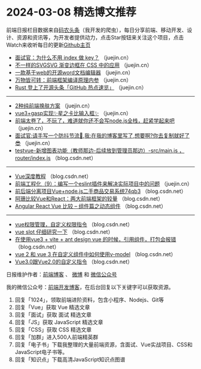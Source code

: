 # 2024-03-08 精选博文推荐

前端日报栏目数据来自[码农头条](http://toutiao.qdkfweb.cn/)（我开发的爬虫），每日分享前端、移动开发、设计、资源和资讯等，为开发者提供动力，点击Star按钮来关注这个项目，点击Watch来收听每日的更新[Github主页](https://github.com/kujian/frontendDaily)
* [面试官：为什么不用 index 做 key？](https://juejin.cn/post/7342793254096109583) （juejin.cn）
* [不一样的SVGSVG 渐变边框在 CSS 中的应用](https://juejin.cn/post/7342391308614139916) （juejin.cn）
* [一款基于web的开源word文档编辑器](https://juejin.cn/post/7342791123141771298) （juejin.cn）
* [万物皆可转：前端框架编译原理内参](https://juejin.cn/post/7342481068172165147) （juejin.cn）
* [Rust 登上了开源头条「GitHub 热点速览」](https://juejin.cn/post/7342432361096953906) （juejin.cn）

***
* [2种纯前端换肤方案](https://juejin.cn/post/7342527074526019620) （juejin.cn）
* [vue3+gasp实现✨星之卡比输入框✨](https://juejin.cn/post/7343139078474580022) （juejin.cn）
* [前端太卷了，不玩了，难道就你还不会写node.js全栈，赶紧学起来吧](https://juejin.cn/post/7343138637971734569) （juejin.cn）
* [面试官:请手写一个防抖节流🤔,我:在我的博客里写了,想要啊?你去复制就好了😎](https://juejin.cn/post/7343132138655711268) （juejin.cn）
* [testvue-新增图表功能（教师那边-后续放到管理员那边）-src/main.js ，router/index.js](https://blog.csdn.net/weixin_52479647/article/details/136526192) （blog.csdn.net）

***
* [Vue深度教程](https://blog.csdn.net/yk19904/article/details/136244515) （blog.csdn.net）
* [前端工程化（9）：编写一个eslint插件来解决实际项目中的问题](https://juejin.cn/post/7342743955315933234) （juejin.cn）
* [前后端分离项目Vue+node.js二手商品交易系统74qb3](https://blog.csdn.net/dongyun2022/article/details/136340653) （blog.csdn.net）
* [阿珊比较Vue和React：两大前端框架的较量](https://blog.csdn.net/weixin_42554191/article/details/136546511) （blog.csdn.net）
* [Angular React Vue 比较 – 组件篇之动态组件](https://blog.csdn.net/zhangjunfa123456/article/details/136541480) （blog.csdn.net）

***
* [vue权限管理，自定义权限指令](https://blog.csdn.net/shsyzhzhgn/article/details/136531732) （blog.csdn.net）
* [vue slot 仔细研究一下](https://blog.csdn.net/m0_68633804/article/details/136526544) （blog.csdn.net）
* [在使用vue3 + vite + ant design vue 的时候，引用组件，打包会报错](https://blog.csdn.net/m0_58133506/article/details/136531551) （blog.csdn.net）
* [vue 2 和 vue 3 在自定义组件中如何使用v-model](https://blog.csdn.net/weixin_44706152/article/details/136543216) （blog.csdn.net）
* [Vue3.0跟Vue2.0的自定义指令](https://blog.csdn.net/w_s_n_d1/article/details/136545166) （blog.csdn.net）

日报维护作者：[前端博客](https://qdkfweb.cn/) 、 [微博](http://weibo.com/kujian) 和 [微信公众号](https://open.weixin.qq.com/qr/code?username=caibaojian_com)

我的微信公众号：[前端开发博客](https://open.weixin.qq.com/qr/code?username=caibaojian_com)，在后台回复以下关键字可以获取资源。

1. 回复「1024」，领取前端进阶资料，包含小程序、Nodejs、Git等
2. 回复「Vue」获取 Vue 精选文章
3. 回复「面试」获取 面试 精选文章
4. 回复「JS」获取 JavaScript 精选文章
5. 回复「CSS」获取 CSS 精选文章
6. 回复「加群」进入500人前端精英群
7. 回复「电子书」下载我整理的大量前端资源，含面试、Vue实战项目、CSS和JavaScript电子书等。
8. 回复「知识点」下载高清JavaScript知识点图谱